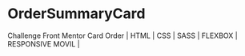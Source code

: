 # OrderSummaryCard
Challenge Front Mentor Card Order | HTML | CSS | SASS | FLEXBOX | RESPONSIVE MOVIL |
<img src="" />
<img src="" />
